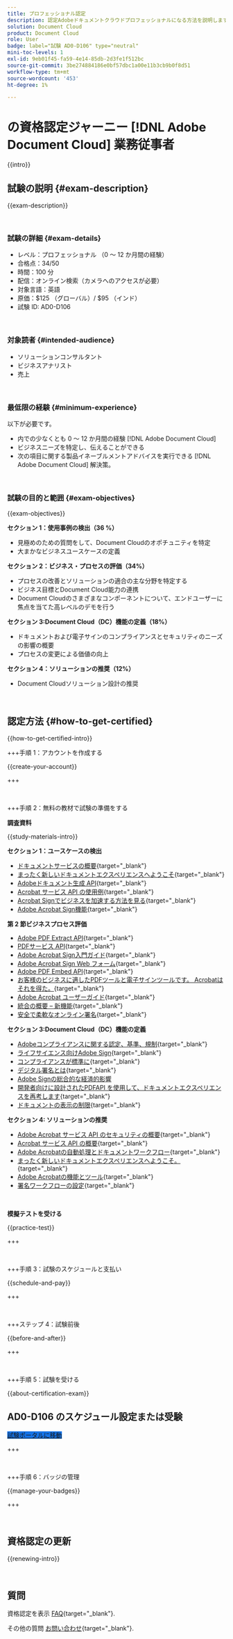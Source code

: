 ```yaml
---
title: プロフェッショナル認定
description: 認定Adobeドキュメントクラウドプロフェッショナルになる方法を説明します。
solution: Document Cloud
product: Document Cloud
role: User
badge: label="試験 AD0-D106" type="neutral"
mini-toc-levels: 1
exl-id: 9eb01f45-fa59-4e14-85db-2d3fe1f512bc
source-git-commit: 3be274884186e0bf57dbc1a00e11b3cb9b0f8d51
workflow-type: tm+mt
source-wordcount: '453'
ht-degree: 1%

---
```


# の資格認定ジャーニー [!DNL Adobe Document Cloud] 業務従事者

{{intro}}

## 試験の説明 {#exam-description}

{{exam-description}}

<br>

### 試験の詳細 {#exam-details}

* レベル：プロフェッショナル （0 ～ 12 か月間の経験）
* 合格点：34/50
* 時間：100 分
* 配信：オンライン検索（カメラへのアクセスが必要）
* 対象言語：英語
* 原価：$125 （グローバル）/ $95 （インド）
* 試験 ID: AD0-D106

<br>

### 対象読者 {#intended-audience}

* ソリューションコンサルタント
* ビジネスアナリスト
* 売上

<br>

### 最低限の経験 {#minimum-experience}

以下が必要です。

* 内での少なくとも 0 ～ 12 か月間の経験 [!DNL Adobe Document Cloud]
* ビジネスニーズを特定し、伝えることができる
* 次の項目に関する製品イネーブルメントアドバイスを実行できる [!DNL Adobe Document Cloud] 解決策。

<br>

### 試験の目的と範囲 {#exam-objectives}

{{exam-objectives}}

**セクション 1：使用事例の検出（36 %）**

* 見極めのための質問をして、Document Cloudのオポチュニティを特定
* 大まかなビジネスユースケースの定義

**セクション 2：ビジネス・プロセスの評価（34%）**

* プロセスの改善とソリューションの適合の主な分野を特定する
* ビジネス目標とDocument Cloud能力の連携
* Document Cloudのさまざまなコンポーネントについて、エンドユーザーに焦点を当てた高レベルのデモを行う

**セクション 3:Document Cloud（DC）機能の定義（18%）**

* ドキュメントおよび電子サインのコンプライアンスとセキュリティのニーズの影響の概要
* プロセスの変更による価値の向上

**セクション 4：ソリューションの推奨（12%）**

* Document Cloudソリューション設計の推奨

<br>

## 認定方法 {#how-to-get-certified}

{{how-to-get-certified-intro}}

+++手順 1：アカウントを作成する

{{create-your-account}}

+++

<br>

+++手順 2：無料の教材で試験の準備をする

**調査資料**

{{study-materials-intro}}

**セクション 1：ユースケースの検出**

* [ドキュメントサービスの概要](https://developer.adobe.com/document-services/docs/overview/){target="_blank"}
* [まったく新しいドキュメントエクスペリエンスへようこそ](https://www.adobe.com/documentcloud.html){target="_blank"}
* [Adobeドキュメント生成 API](https://developer.adobe.com/document-services/apis/doc-generation){target="_blank"}
* [Acrobat サービス API の使用例](https://developer.adobe.com/document-services/use-cases/agreements-and-contracts/legal-contracts/){target="_blank"}
* [Acrobat Signでビジネスを加速する方法を見る](https://www.adobe.com/sign.html){target="_blank"}
* [Adobe Acrobat Sign機能](https://www.adobe.com/sign/features.html){target="_blank"}

**第 2 節ビジネスプロセス評価**

* [Adobe PDF Extract API](https://developer.adobe.com/document-services/apis/pdf-extract/){target="_blank"}
* [PDFサービス API](https://developer.adobe.com/document-services/docs/apis/){target="_blank"}
* [Adobe Acrobat Sign入門ガイド](https://helpx.adobe.com/sign/using/get-started-guide.html){target="_blank"}
* [Adobe Acrobat Sign Web フォーム](https://helpx.adobe.com/sign/config/web-forms.html){target="_blank"}
* [Adobe PDF Embed API](https://developer.adobe.com/document-services/apis/pdf-embed/){target="_blank"}
* [お客様のビジネスに適したPDFツールと電子サインツールです。 Acrobatはそれを得た。](https://www.adobe.com/acrobat/business.html){target="_blank"}
* [Adobe Acrobat ユーザーガイド](https://helpx.adobe.com/jp/acrobat/user-guide.html){target="_blank"}
* [統合の概要 – 新機能](https://experienceleague.adobe.com/docs/document-cloud-learn/sign-learning-hub/integrations/integrations-overview.html#what%E2%80%99s-new){target="_blank"}
* [安全で柔軟なオンライン署名](https://www.adobe.com/sign/online-signature.html){target="_blank"}

**セクション 3:Document Cloud（DC）機能の定義**

* [Adobeコンプライアンスに関する認定、基準、規制](https://www.adobe.com/trust/compliance/compliance-list.html){target="_blank"}
* [ライフサイエンス向けAdobe Sign](https://www.adobe.com/content/dam/dx-dc/en/pdfs/adobe-sign-life-sciences-solution-brief-ue.pdf){target="_blank"}
* [コンプライアンスが標準に](https://www.adobe.com/documentcloud/resources/compliance.html){target="_blank"}
* [デジタル署名とは](https://www.adobe.com/sign/digital-signatures.html){target="_blank"}
* [Adobe Signの総合的な経済的影響](https://www.adobe.com/content/dam/dx-dc/pdf/total-economic-impact-adobe-sign-ue.pdf)
* [開発者向けに設計されたPDFAPI を使用して、ドキュメントエクスペリエンスを再考します](https://developer.adobe.com/document-services){target="_blank"}
* [ドキュメントの表示の制限](https://helpx.adobe.com/sign/using/limited-document-visibility.html){target="_blank"}

**セクション 4: ソリューションの推奨**

* [Adobe Acrobat サービス API のセキュリティの概要](https://www.adobe.com/content/dam/cc/en/trust-center/ungated/whitepapers/doc-cloud/adobe-document-services-security-overview.pdf){target="_blank"}
* [Acrobat サービス API の概要](https://documentservices.adobe.com/dc-integration-creation-app-cdn/main.html){target="_blank"}
* [Adobe Acrobatの自動処理とドキュメントワークフロー](https://helpx.adobe.com/acrobat/kb/automation-and-document-workflows.html){target="_blank"}
* [まったく新しいドキュメントエクスペリエンスへようこそ。](https://www.adobe.com/documentcloud.html){target="_blank"}
* [Adobe Acrobatの機能とツール](https://www.adobe.com/acrobat/features.html){target="_blank"}
* [署名ワークフローの設定](https://helpx.adobe.com/ca/sign/using/workflow-designer-signature-workflow.html){target="_blank"}

<br>

**模擬テストを受ける**

{{practice-test}}

+++

<br>

+++手順 3：試験のスケジュールと支払い

{{schedule-and-pay}}

+++

<br>

+++ステップ 4：試験前後

{{before-and-after}}

+++

<br>

+++手順 5：試験を受ける

{{about-certification-exam}}

## AD0-D106 のスケジュール設定または受験

<a href="https://www.certmetrics.com/adobe/candidate/examity_sso.aspx?eid=AD0-D106" target="_blank" class="spectrum-Button spectrum-Button--fill spectrum-Button--accent spectrum-Button--sizeM is-margin-bottom-big-big at-element-click-tracking" style="background-color:#1473E6">

<span class="spectrum-Button-label has-no-wrap">
   試験ポータルに移動
</span>
</a>

+++

<br>

+++手順 6：バッジの管理

{{manage-your-badges}}

+++

<br>

## 資格認定の更新

{{renewing-intro}}

<br>

## 質問

資格認定を表示 [FAQ](https://experienceleague.adobe.com/docs/certification/certification/faq.html){target="_blank"}.

その他の質問 [お問い合わせ](mailto:certif@adobe.com){target="_blank"}.
